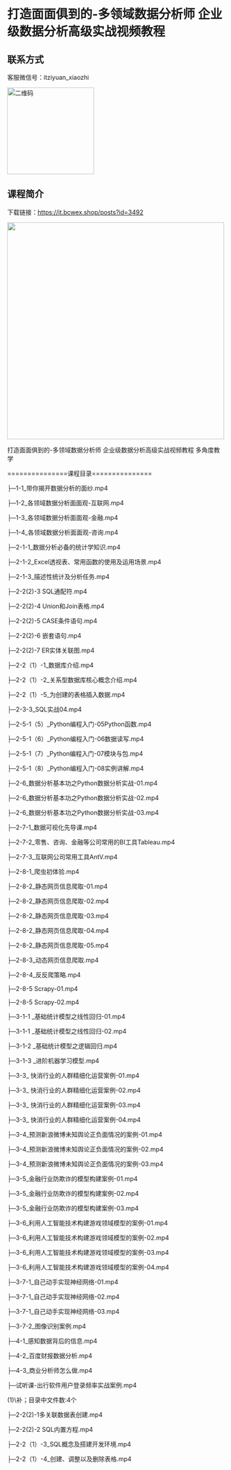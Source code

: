# 打造面面俱到的-多领域数据分析师 企业级数据分析高级实战视频教程

## 联系方式

客服微信号：itziyuan_xiaozhi

<img src="https://ziyuanyun.oss-cn-guangzhou.aliyuncs.com/common/20240614073449/666b82192834a.jpg" width="200" height="200" alt="二维码">

## 课程简介

下载链接：https://it.bcwex.shop/posts?id=3492

<img src="https://ziyuanyun.oss-cn-guangzhou.aliyuncs.com/yun/20240515185207/664493d7e1740.jpg" width="500" alt="">

  

 打造面面俱到的-多领域数据分析师 企业级数据分析高级实战视频教程 多角度教学

 ===============课程目录===============

 ├─1-1_带你揭开数据分析的面纱.mp4

 ├─1-2_各领域数据分析面面观-互联网.mp4

 ├─1-3_各领域数据分析面面观-金融.mp4

 ├─1-4_各领域数据分析面面观-咨询.mp4

 ├─2-1-1_数据分析必备的统计学知识.mp4

 ├─2-1-2_Excel透视表、常用函数的使用及运用场景.mp4

 ├─2-1-3_描述性统计及分析任务.mp4

 ├─2-2(2)-3 SQL通配符.mp4

 ├─2-2(2)-4 Union和Join表格.mp4

 ├─2-2(2)-5 CASE条件语句.mp4

 ├─2-2(2)-6 嵌套语句.mp4

 ├─2-2(2)-7 ER实体关联图.mp4

 ├─2-2（1）-1_数据库介绍.mp4

 ├─2-2（1）-2_关系型数据库核心概念介绍.mp4

 ├─2-2（1）-5_为创建的表格插入数据.mp4

 ├─2-3-3_SQL实战04.mp4

 ├─2-5-1（5）_Python编程入门-05Python函数.mp4

 ├─2-5-1（6）_Python编程入门-06数据读写.mp4

 ├─2-5-1（7）_Python编程入门-07模块与包.mp4

 ├─2-5-1（8）_Python编程入门-08实例讲解.mp4

 ├─2-6_数据分析基本功之Python数据分析实战-01.mp4

 ├─2-6_数据分析基本功之Python数据分析实战-02.mp4

 ├─2-6_数据分析基本功之Python数据分析实战-03.mp4

 ├─2-7-1_数据可视化先导课.mp4

 ├─2-7-2_零售、咨询、金融等公司常用的BI工具Tableau.mp4

 ├─2-7-3_互联网公司常用工具AntV.mp4

 ├─2-8-1_爬虫初体验.mp4

 ├─2-8-2_静态网页信息爬取-01.mp4

 ├─2-8-2_静态网页信息爬取-02.mp4

 ├─2-8-2_静态网页信息爬取-03.mp4

 ├─2-8-2_静态网页信息爬取-04.mp4

 ├─2-8-2_静态网页信息爬取-05.mp4

 ├─2-8-3_动态网页信息爬取.mp4

 ├─2-8-4_反反爬策略.mp4

 ├─2-8-5 Scrapy-01.mp4

 ├─2-8-5 Scrapy-02.mp4

 ├─3-1-1 _基础统计模型之线性回归-01.mp4

 ├─3-1-1 _基础统计模型之线性回归-02.mp4

 ├─3-1-2 _基础统计模型之逻辑回归.mp4

 ├─3-1-3 _进阶机器学习模型.mp4

 ├─3-3_ 快消行业的人群精细化运营案例-01.mp4

 ├─3-3_ 快消行业的人群精细化运营案例-02.mp4

 ├─3-3_ 快消行业的人群精细化运营案例-03.mp4

 ├─3-3_ 快消行业的人群精细化运营案例-04.mp4

 ├─3-4_预测新浪微博未知舆论正负面情况的案例-01.mp4

 ├─3-4_预测新浪微博未知舆论正负面情况的案例-02.mp4

 ├─3-4_预测新浪微博未知舆论正负面情况的案例-03.mp4

 ├─3-5_金融行业防欺诈的模型构建案例-01.mp4

 ├─3-5_金融行业防欺诈的模型构建案例-02.mp4

 ├─3-5_金融行业防欺诈的模型构建案例-03.mp4

 ├─3-6_利用人工智能技术构建游戏领域模型的案例-01.mp4

 ├─3-6_利用人工智能技术构建游戏领域模型的案例-02.mp4

 ├─3-6_利用人工智能技术构建游戏领域模型的案例-03.mp4

 ├─3-6_利用人工智能技术构建游戏领域模型的案例-04.mp4

 ├─3-7-1_自己动手实现神经网络-01.mp4

 ├─3-7-1_自己动手实现神经网络-02.mp4

 ├─3-7-1_自己动手实现神经网络-03.mp4

 ├─3-7-2_图像识别案例.mp4

 ├─4-1_感知数据背后的信息.mp4

 ├─4-2_百度财报数据分析.mp4

 ├─4-3_商业分析师怎么做.mp4

 ├─试听课-出行软件用户登录频率实战案例.mp4

 (1)\补；目录中文件数:4个

 ├─2-2(2)-1多关联数据表创建.mp4

 ├─2-2(2)-2 SQL内置方程.mp4

 ├─2-2（1）-3_SQL概念及搭建开发环境.mp4

 ├─2-2（1）-4_创建、调整以及删除表格.mp4

  